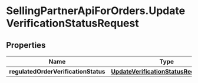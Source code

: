 # SellingPartnerApiForOrders.UpdateVerificationStatusRequest

## Properties

Name | Type | Description | Notes
------------ | ------------- | ------------- | -------------
**regulatedOrderVerificationStatus** | [**UpdateVerificationStatusRequestBody**](UpdateVerificationStatusRequestBody.md) |  | 


